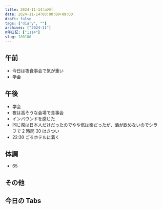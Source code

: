 ```yaml
---
title: 2024-11-14[出張]
date: 2024-11-14T00:00:00+09:00
draft: false
tags: ["diary", ""]
archives: ["2024-11"]
n年日記: ["1114"]
slug: 180180
---
```


## 午前

- 今日は夜食事会で気が重い
- 学会

## 午後

- 学会
- 夜は高そうな会場で食事会
- インバウンドを感じた
- 同じ席は日本人だけだったのでやや気は楽だったが、酒が飲めないのでシラフで 2 時間 30 はきつい
- 22:30 ごろホテルに着く

## 体調

- 65

## その他

## 今日の Tabs
